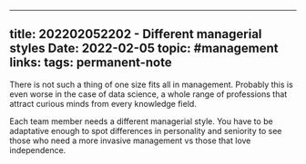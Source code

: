 
---
title: 202202052202 - Different managerial styles
Date: 2022-02-05
topic: #management
links:
tags: permanent-note 
---


There is not such a thing of one size fits all in management. Probably this is even worse in the case of data science, a whole range of professions that attract curious minds from every knowledge field.

Each team member needs a different managerial style. You have to be adaptative enough to spot differences in personality and seniority to see those who need a more invasive management vs those that love independence.





 